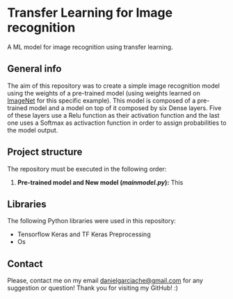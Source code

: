 # Transfer Learning for Image recognition
A ML model for image recognition using transfer learning.

## General info
The aim of this repository was to create a simple image recognition model using the weights of a pre-trained model (using weights learned on [ImageNet](http://www.image-net.org/) for this specific example). This model is composed of a pre-trained model and a model on top of it composed by six Dense layers. Five of these layers use a Relu function as their activation function and the last one uses a Softmax as activaction function in order to assign probabilities to the model output.



## Project structure

The repository must be executed in the following order:

1. **Pre-trained model and New model (*mainmodel.py*):** This 

## Libraries

The following Python libraries were used in this repository:
- Tensorflow Keras and TF Keras Preprocessing
- Os

## Contact

Please, contact me on my email danielgarciache@gmail.com for any suggestion or question!
Thank you for visiting my GitHub! :)
